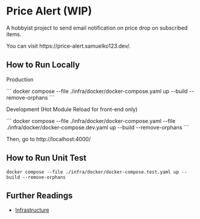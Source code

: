 <h1>Price Alert (WIP)</h1>

<p>A hobbyist project to send email notification on price drop on subscribed items. </p>
<p>You can visit https://price-alert.samuelko123.dev/.</p>

<h2>How to Run Locally</h2>

<p>Production</p>
```
docker compose --file ./infra/docker/docker-compose.yaml up --build --remove-orphans
```

<p>Development (Hot Module Reload for front-end only)</p>
```
docker compose --file ./infra/docker/docker-compose.yaml --file ./infra/docker/docker-compose.dev.yaml up --build --remove-orphans
```

<p>Then, go to http://localhost:4000/</p>

<h2>How to Run Unit Test</h2>

```
docker compose --file ./infra/docker/docker-compose.test.yaml up --build --remove-orphans
```

<h2>Further Readings</h2>
<ul>
  <li>
    <a href="./infra/README.md">Infrastructure</a>
  </li>
<ul>
